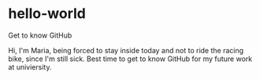 # hello-world
Get to know GitHub

Hi,
I'm Maria, being forced to stay inside today and not to ride the racing bike, since I'm still sick. Best time to get to know GitHub for my future work at univiersity.
